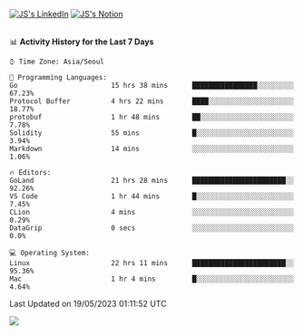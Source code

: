 
[![JS's LinkedIn](https://img.shields.io/badge/LinkedIn-blue?style=for-the-badge&logo=linkedin)](https://www.linkedin.com/in/jaeseung-lee-5a2a32139/) 
[![JS's Notion](https://img.shields.io/badge/Notion-black?style=for-the-badge&logo=notion)](https://bit.ly/ljswiki1) <br><br>
<!-- ![JS's GitHub stats](https://github-readme-stats-lemon-five.vercel.app/api?username=tkxkd0159&hide=contribs,prs,stars,issues&show_icons=true&theme=react&include_all_commits=true)   -->
<!-- ![Top Langs](https://github-readme-stats-lemon-five.vercel.app/api/top-langs/?username=tkxkd0159&layout=compact&hide=jupyter%20notebook,scss,html,css&langs_count=10)  -->


<!--START_SECTION:waka-->
📊 **Activity History for the Last 7 Days** 

```text
⌚︎ Time Zone: Asia/Seoul

💬 Programming Languages: 
Go                       15 hrs 38 mins      ████████████████░░░░░░░░░   67.23% 
Protocol Buffer          4 hrs 22 mins       ████░░░░░░░░░░░░░░░░░░░░░   18.77% 
protobuf                 1 hr 48 mins        ██░░░░░░░░░░░░░░░░░░░░░░░   7.78% 
Solidity                 55 mins             █░░░░░░░░░░░░░░░░░░░░░░░░   3.94% 
Markdown                 14 mins             ░░░░░░░░░░░░░░░░░░░░░░░░░   1.06%

🔥 Editors: 
GoLand                   21 hrs 28 mins      ███████████████████████░░   92.26% 
VS Code                  1 hr 44 mins        █░░░░░░░░░░░░░░░░░░░░░░░░   7.45% 
CLion                    4 mins              ░░░░░░░░░░░░░░░░░░░░░░░░░   0.29% 
DataGrip                 0 secs              ░░░░░░░░░░░░░░░░░░░░░░░░░   0.0%

💻 Operating System: 
Linux                    22 hrs 11 mins      ███████████████████████░░   95.36% 
Mac                      1 hr 4 mins         █░░░░░░░░░░░░░░░░░░░░░░░░   4.64%

```


 Last Updated on 19/05/2023 01:11:52 UTC
<!--END_SECTION:waka-->

<a href="https://github.com/tkxkd0159/dsalgo">
  <img align="center" src="https://github-readme-stats-lemon-five.vercel.app/api/pin/?username=tkxkd0159&repo=dsalgo&theme=react" />
</a>


<!---
- 🔭 I’m currently working on ...
- 🌱 I’m currently learning blockchain and distributed network
- 👯 I’m looking to collaborate on ...
- 🤔 I’m looking for help with ...
- 💬 Ask me about ...
- 📫 How to reach me: ...
- 😄 Pronouns: ...
- ⚡ Fun fact: ...
-->
